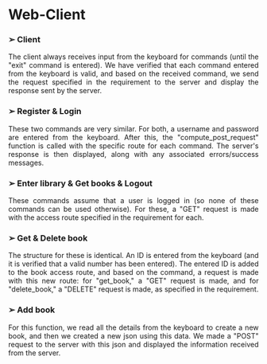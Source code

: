 # Web-Client


### ➢ Client
<p align="justify">
The client always receives input from the keyboard for commands (until the "exit" command is entered). We have verified that each command entered from the keyboard is valid, and based on the received command, we send the request specified in the requirement to the server and display the response sent by the server.
</p>

### ➢ Register & Login
<p align="justify">
These two commands are very similar. For both, a username and password are entered from the keyboard. After this, the "compute_post_request" function is called with the specific route for each command. The server's response is then displayed, along with any associated errors/success messages.
</p>

### ➢ Enter library & Get books & Logout
<p align="justify">
These commands assume that a user is logged in (so none of these commands can be used otherwise). For these, a "GET" request is made with the access route specified in the requirement for each.
</p>

### ➢ Get & Delete book
<p align="justify">
The structure for these is identical. An ID is entered from the keyboard (and it is verified that a valid number has been entered). The entered ID is added to the book access route, and based on the command, a request is made with this new route: for "get_book," a "GET" request is made, and for "delete_book," a "DELETE" request is made, as specified in the requirement.
</p>

### ➢ Add book
<p align="justify">
For this function, we read all the details from the keyboard to create a new book, and then we created a new json using this data. We made a "POST" request to the server with this json and displayed the information received from the server.
</p>
